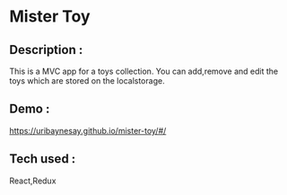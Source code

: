 # Mister Toy

## Description :
This is a MVC app for a toys collection.
You can add,remove and edit the toys which are stored on the localstorage.

## Demo : 
https://uribaynesay.github.io/mister-toy/#/

## Tech used : 
React,Redux
